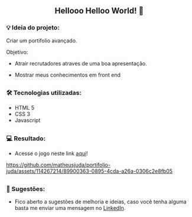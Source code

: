 <span align="center">

##  Hellooo Helloo World! 👋 

</span>

### 💡 Ideia do projeto:

Criar um portifolio avançado.

Objetivo:

- Atrair recrutadores atraves de uma boa apresentação.

- Mostrar meus conhecimentos em front end

##

### 🛠 Tecnologias utilizadas:

- HTML 5
- CSS 3
- Javascript

##

### 💻 Resultado:

- Acesse o jogo neste link [aqui](https://portifolio-juda.vercel.app/)!


https://github.com/matheusjuda/portifolio-juda/assets/114267214/89900363-0895-4cda-a26a-0306c2e8fb05


##

### 💬 Sugestões:

- Fico aberto a sugestões de melhoria e ideias, caso você tenha alguma basta me enviar uma mensagem no [LinkedIn](https://www.linkedin.com/in/matheus-ben-jud%C3%A1-972916235/).







